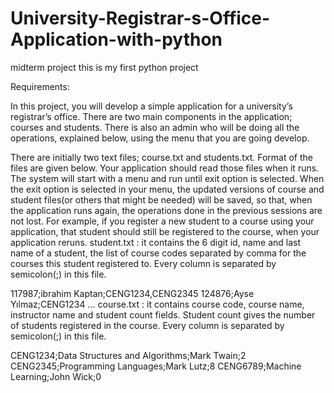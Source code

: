 # University-Registrar-s-Office-Application-with-python
midterm project
this is my first python project


Requirements:

In this project, you will develop a simple application for a university’s registrar’s office.  There are two main components in the application; courses and students. There is also an admin who will be doing all the operations, explained below, using the menu that you are going develop. 

There are initially two text files; course.txt and students.txt. Format of the files are given below. Your application should read those files when it runs. The system will start with a menu and run until exit option is selected. When the exit option is selected in your menu, the updated versions of course and student files(or others that might be needed) will be saved,  so that, when the application runs again, the operations done in the previous sessions are not lost. For example, if you register a new student to a course using your application, that student should still be registered to the course, when your application reruns. 
student.txt : it contains the 6 digit id, name and last name of a student, the list of course codes separated by comma for the courses this student registered to. Every column is separated by semicolon(;) in this file. 

117987;ibrahim Kaptan;CENG1234,CENG2345
124876;Ayse Yılmaz;CENG1234
… 
course.txt : it contains course code, course name, instructor name and student count fields. Student count gives the number of students registered in the course. Every column is separated by semicolon(;) in this file. 

CENG1234;Data Structures and Algorithms;Mark Twain;2 
CENG2345;Programming Languages;Mark Lutz;8
  	CENG6789;Machine Learning;John Wick;0


